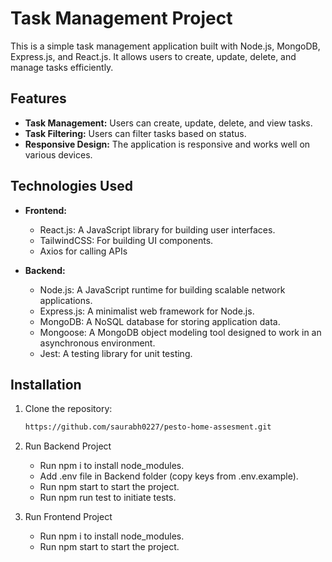 # Task Management Project

This is a simple task management application built with Node.js, MongoDB, Express.js, and React.js. It allows users to create, update, delete, and manage tasks efficiently.

## Features

- **Task Management:** Users can create, update, delete, and view tasks.
- **Task Filtering:** Users can filter tasks based on status.
- **Responsive Design:** The application is responsive and works well on various devices.

## Technologies Used

- **Frontend:**

  - React.js: A JavaScript library for building user interfaces.
  - TailwindCSS: For building UI components.
  - Axios for calling APIs

- **Backend:**
  - Node.js: A JavaScript runtime for building scalable network applications.
  - Express.js: A minimalist web framework for Node.js.
  - MongoDB: A NoSQL database for storing application data.
  - Mongoose: A MongoDB object modeling tool designed to work in an asynchronous environment.
  - Jest: A testing library for unit testing.

## Installation

1. Clone the repository:

   ```bash
   https://github.com/saurabh0227/pesto-home-assesment.git
   ```

2. Run Backend Project

   - Run npm i to install node_modules.
   - Add .env file in Backend folder (copy keys from .env.example).
   - Run npm start to start the project.
   - Run npm run test to initiate tests.

3. Run Frontend Project
   - Run npm i to install node_modules.
   - Run npm start to start the project.
